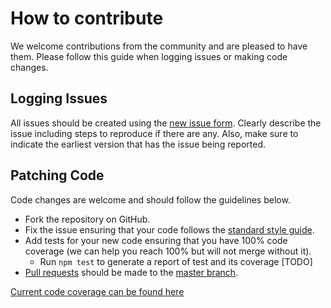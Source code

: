 # How to contribute
We welcome contributions from the community and are pleased to have them.
Please follow this guide when logging issues or making code changes.

## Logging Issues
All issues should be created using the [new issue form](https://github.com/gxapplications/myfox-wrapper-api/issues/new).
Clearly describe the issue including steps to reproduce if there are any.
Also, make sure to indicate the earliest version that has the issue being reported.

## Patching Code
Code changes are welcome and should follow the guidelines below.

* Fork the repository on GitHub.
* Fix the issue ensuring that your code follows the [standard style guide](http://standardjs.com/).
* Add tests for your new code ensuring that you have 100% code coverage (we can help you reach 100% but will not merge without it).
    * Run `npm test` to generate a report of test and its coverage [TODO]
* [Pull requests](http://help.github.com/articles/using-pull-requests/) should be made to the [master branch](https://github.com/gxapplications/myfox-wrapper-api/tree/master).

[Current code coverage can be found here](http://gxapplications.github.io/myfox-wrapper-api/coverage/lcov-report/)